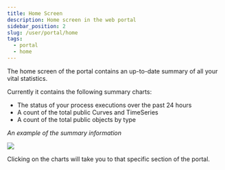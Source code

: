 ```yaml
---
title: Home Screen
description: Home screen in the web portal
sidebar_position: 2
slug: /user/portal/home
tags:
  - portal
  - home
---
```

The home screen of the portal contains an up-to-date summary of all your vital statistics.

Currently it contains the following summary charts:
* The status of your process executions over the past 24 hours
* A count of the total public Curves and TimeSeries
* A count of the total public objects by type

*An example of the summary information*

![](/img/portal/home_screen.png)
 
Clicking on the charts will take you to that specific section of the portal.